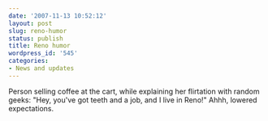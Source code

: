 ```yaml
---
date: '2007-11-13 10:52:12'
layout: post
slug: reno-humor
status: publish
title: Reno humor
wordpress_id: '545'
categories:
- News and updates
---
```


Person selling coffee at the cart, while explaining her flirtation   with random geeks: "Hey, you've got teeth and a job, and I live in   Reno!"
Ahhh, lowered expectations.
